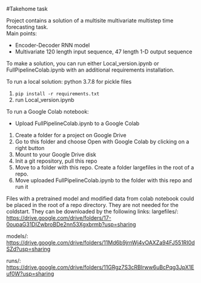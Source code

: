 #Takehome task

Project contains a solution of a multisite multivariate multistep time forecasting task.\
Main points:
* Encoder-Decoder RNN model
* Multivariate 120 length input sequence, 47 length 1-D output sequence

To make a solution, you can run either Local_version.ipynb or FullPipelineColab.ipynb with an additional requirements installation.

To run a local solution:
python 3.7.8 for pickle files
1. `pip install -r requirements.txt`
2. run Local_version.ipynb


To run a Google Colab notebook:
* Upload FullPipelineColab.ipynb to a Google Colab 
1. Create a folder for a project on Google Drive
2. Go to this folder and choose Open with Google Colab by clicking on a right button
3. Mount to your Google Drive disk
4. Init a git repository, pull this repo 
5. Move to a folder with this repo. Create a folder largefiles in the root of a repo.
6. Move uploaded FullPipelineColab.ipynb to the folder with this repo and run it

Files with a pretrained model and modified data from colab notebook could be placed in the root of a repo directory.
They are not needed for the coldstart.
They can be downloaded by the following links: 
largefiles/:
https://drive.google.com/drive/folders/17-0oupaG31DIZwbroBDe2nn53Xgxbrmb?usp=sharing

models/:
https://drive.google.com/drive/folders/11Md6b9jrnWj4vOAXZa94FJ551RI0dSZd?usp=sharing

runs/:
https://drive.google.com/drive/folders/11GRgz7S3cRBlrww6uBcPqg3JpX1Euf0W?usp=sharing

